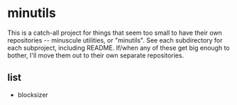 # minutils

This is a catch-all project for things that seem too small to have their own
repositories -- minuscule utilities, or "minutils".  See each subdirectory for
each subproject, including README.  If/when any of these get big enough to
bother, I'll move them out to their own separate repositories.

## list

* blocksizer
